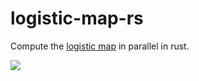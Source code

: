 # logistic-map-rs

Compute the [logistic map](https://en.wikipedia.org/wiki/Logistic_map) in parallel in rust.

![](https://i.snag.gy/brF5i6.jpg)
